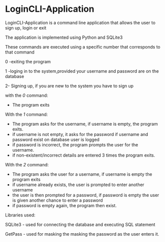 # LoginCLI-Application
LoginCLI-Application is a command line application that allows the user to sign up, login or exit 

The application is implemented using Python and SQLite3

These commands are executed using a specific number that corresponds to that command

0 -exiting the program

1 -loging in to the system,provided your username and password are on the database

2- Signing up, if you are new to the system you have to sign up

with the *0* command:
   * The program exits

With the *1* command:
* The program asks for the username, if username is empty, the program exits.
* if username is not empty, it asks for the password if username and password exist on database user is logged
* if password is incorrect, the program prompts the user for the username.
* if non-existent/incorrect details are entered 3 times the program exits.

With the *2* command:
* The program asks the user for a username, if username is empty the program exits
* if username already exists, the user is prompted to enter another username
* the user is then prompted for a password, if password is empty the user is given another chance to enter a password
* if password is empty again, the program then exist.

Libraries used:

SQLite3 - used for connecting the database and executing SQL statement

GetPass - used for masking the masking the password as the user enters it.
 


